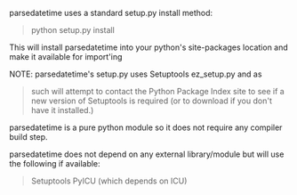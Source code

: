 parsedatetime uses a standard setup.py install method:

> python setup.py install

This will install parsedatetime into your python's site-packages
location and make it available for import'ing

NOTE: parsedatetime's setup.py uses Setuptools ez\_setup.py and as
> such will attempt to contact the Python Package Index site
> to see if a new version of Setuptools is required (or to
> download if you don't have it installed.)

parsedatetime is a pure python module so it does not require any
compiler build step.

parsedatetime does not depend on any external library/module but
will use the following if available:

> Setuptools
> PyICU (which depends on ICU)